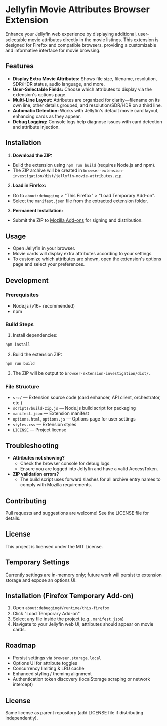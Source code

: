 
# Jellyfin Movie Attributes Browser Extension

Enhance your Jellyfin web experience by displaying additional, user-selectable movie attributes directly in the movie listings. This extension is designed for Firefox and compatible browsers, providing a customizable and informative interface for movie browsing.

## Features
- **Display Extra Movie Attributes:** Shows file size, filename, resolution, SDR/HDR status, audio language, and more.
- **User-Selectable Fields:** Choose which attributes to display via the extension's options page.
- **Multi-Line Layout:** Attributes are organized for clarity—filename on its own line, other details grouped, and resolution/SDR/HDR on a third line.
- **Automatic Detection:** Works with Jellyfin's default movie card layout, enhancing cards as they appear.
- **Debug Logging:** Console logs help diagnose issues with card detection and attribute injection.

## Installation
1. **Download the ZIP:**
  - Build the extension using `npm run build` (requires Node.js and npm).
  - The ZIP archive will be created in `browser-extension-investigation/dist/jellyfin-movie-attributes.zip`.
2. **Load in Firefox:**
  - Go to `about:debugging` > "This Firefox" > "Load Temporary Add-on".
  - Select the `manifest.json` file from the extracted extension folder.
3. **Permanent Installation:**
  - Submit the ZIP to [Mozilla Add-ons](https://addons.mozilla.org/) for signing and distribution.

## Usage
- Open Jellyfin in your browser.
- Movie cards will display extra attributes according to your settings.
- To customize which attributes are shown, open the extension's options page and select your preferences.

## Development
### Prerequisites
- Node.js (v16+ recommended)
- npm

### Build Steps
1. Install dependencies:
  ```powershell
  npm install
  ```
2. Build the extension ZIP:
  ```powershell
  npm run build
  ```
3. The ZIP will be output to `browser-extension-investigation/dist/`.

### File Structure
- `src/` — Extension source code (card enhancer, API client, orchestrator, etc.)
- `scripts/build-zip.js` — Node.js build script for packaging
- `manifest.json` — Extension manifest
- `options.html`, `options.js` — Options page for user settings
- `styles.css` — Extension styles
- `LICENSE` — Project license

## Troubleshooting
- **Attributes not showing?**
  - Check the browser console for debug logs.
  - Ensure you are logged into Jellyfin and have a valid AccessToken.
- **ZIP validation errors?**
  - The build script uses forward slashes for all archive entry names to comply with Mozilla requirements.

## Contributing
Pull requests and suggestions are welcome! See the LICENSE file for details.

## License
This project is licensed under the MIT License.

## Temporary Settings
Currently settings are in-memory only; future work will persist to extension storage and expose an options UI.

## Installation (Firefox Temporary Add-on)
1. Open `about:debugging#/runtime/this-firefox`
2. Click "Load Temporary Add-on"
3. Select any file inside the project (e.g., `manifest.json`)
4. Navigate to your Jellyfin web UI; attributes should appear on movie cards.

## Roadmap
- Persist settings via `browser.storage.local`
- Options UI for attribute toggles
- Concurrency limiting & LRU cache
- Enhanced styling / theming alignment
- Authentication token discovery (localStorage scraping or network intercept)

## License
Same license as parent repository (add LICENSE file if distributing independently).
